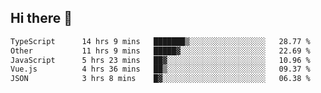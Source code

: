 ## Hi there 👋

<!--START_SECTION:waka-->

```txt
TypeScript      14 hrs 9 mins   ███████▒░░░░░░░░░░░░░░░░░   28.77 %
Other           11 hrs 9 mins   █████▓░░░░░░░░░░░░░░░░░░░   22.69 %
JavaScript      5 hrs 23 mins   ██▓░░░░░░░░░░░░░░░░░░░░░░   10.96 %
Vue.js          4 hrs 36 mins   ██▒░░░░░░░░░░░░░░░░░░░░░░   09.37 %
JSON            3 hrs 8 mins    █▓░░░░░░░░░░░░░░░░░░░░░░░   06.38 %
```

<!--END_SECTION:waka-->
